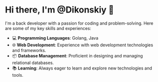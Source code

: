 # Hi there, I'm @Dikonskiy 👋

I'm a back developer with a passion for coding and problem-solving. Here are some of my key skills and experiences:

- 💻 **Programming Languages**: Golang, Java
- 🌐 **Web Development**: Experience with web development technologies and frameworks.
- 📦 **Database Management**: Proficient in designing and managing relational databases.
- 📚 **Learning**: Always eager to learn and explore new technologies and tools.

<!---
Dikonskiy/Dikonskiy is a ✨ special ✨ repository because its `README.md` (this file) appears on your GitHub profile.
You can click the Preview link to take a look at your changes.
--->
